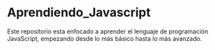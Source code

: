 # Aprendiendo_Javascript
Este repositorio esta enfocado a aprender el lenguaje de programación JavaScript, empezando desde lo más básico hasta lo más avanzado.
